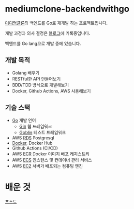 # mediumclone-backendwithgo
[미디엄클론](https://github.com/json9512/mediumclone)의 백엔드를 Go로 재개발 하는 프로젝트입니다.

개발 과정과 의사 결정은 [블로그](https://json9512.github.io/blog/%ED%94%84%EB%A1%9C%EC%A0%9D%ED%8A%B8-Medium-%ED%81%B4%EB%A1%A0-%EB%B0%B1%EC%97%94%EB%93%9C%EB%A5%BC-%EB%A7%8C%EB%93%A4%EC%96%B4%EB%B3%B4%EC%9E%90-1/)에 기록중입니다.

백엔드를 Go lang으로 개발 중에 있습니다.

## 개발 목적
- Golang 배우기
- RESTful한 API 만들어보기
- BDD/TDD 방식으로 개발해보기
- Docker, Github Actions, AWS 사용해보기

## 기술 스택
- [Go](https://golang.org/) 개발 언어
    - [Gin](https://github.com/gin-gonic/gin) 웹 프레임워크
    - [Goblin](https://github.com/franela/goblin) 테스트 프레임워크
- AWS [RDS](https://aws.amazon.com/ko/rds/) Postgresql
- [Docker](https://www.docker.com/), Docker Hub
- Github Actions (CI/CD)
- AWS [ECR](https://aws.amazon.com/ko/ecr/) Docker 이미지 배포 레지스트리
- AWS [ECS](https://aws.amazon.com/ko/ecs/) 인스턴스 및 컨테이너 관리 서비스
- AWS [EC2](https://aws.amazon.com/ko/ec2/) 서버가 배포되는 컴퓨팅 엔진

# 배운 것
[포스트](https://www.notion.so/2021-04-08-Medium-06392aa469874185aa3408a668d1eb70)